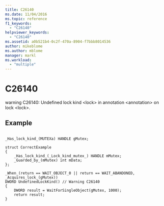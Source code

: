 ```yaml
---
title: C26140
ms.date: 11/04/2016
ms.topic: reference
f1_keywords:
  - "C26140"
helpviewer_keywords:
  - "C26140"
ms.assetid: a0b521b4-0c2f-470a-8904-f7bbb8014536
author: mikeblome
ms.author: mblome
manager: markl
ms.workload:
  - "multiple"
---
```

# C26140
warning C26140: Undefined lock kind \<lock> in annotation \<annotation> on lock \<lock>.

## Example

```

_Has_lock_kind_(MUTEXa) HANDLE gMutex;

struct CorrectExample
{
    _Has_lock_kind_(_Lock_kind_mutex_) HANDLE mMutex;
    _Guarded_by_(mMutex) int mData;
};

_When_(return == WAIT_OBJECT_0 || return == WAIT_ABANDONED, _Acquires_lock_(gMutex))
DWORD UndefinedLockKind() // Warning C26140
{
    DWORD result = WaitForSingleObject(gMutex, 1000);
    return result;
}
```
